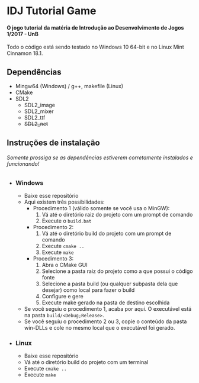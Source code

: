 # IDJ Tutorial Game
#### O jogo tutorial da matéria de Introdução ao Desenvolvimento de Jogos 1/2017 - UnB

Todo o código está sendo testado no Windows 10 64-bit e no Linux Mint Cinnamon 18.1.

## Dependências
- Mingw64 (Windows) / g++, makefile (Linux)
- CMake
- SDL2
    - SDL2_image
    - SDL2_mixer
    - SDL2_ttf
    - ~~SDL2_net~~

## Instruções de instalação
###### Somente prossiga se as dependências estiverem corretamente instalados e funcionando!
- ### Windows
    - Baixe esse repositório
    - Aqui existem três possibilidades:
        - Procedimento 1 (válido somente se você usa o MinGW):
            1. Vá até o diretório raiz do projeto com um prompt de comando
            2. Execute o `build.bat`
        - Procedimento 2:
            1. Vá até o diretório build do projeto com um prompt de comando
            2. Execute `cmake ..`
            3. Execute `make`
        - Procedimento 3:
            1. Abra o CMake GUI
            2. Selecione a pasta raiz do projeto como a que possui o código fonte
            3. Selecione a pasta build (ou qualquer subpasta dela que desejar) como local para fazer o build
            4. Configure e gere
            5. Execute make gerado na pasta de destino escolhida
    - Se você seguiu o procedimento 1, acaba por aqui. O executável está na pasta `build/<Debug;Release>`.
    - Se você seguiu o procedimento 2 ou 3, copie o conteúdo da pasta win-DLLs e cole no mesmo local que o executável foi gerado.
- ### Linux
    - Baixe esse repositório
    - Vá até o diretório build do projeto com um terminal
    - Execute `cmake ..`
    - Execute `make`